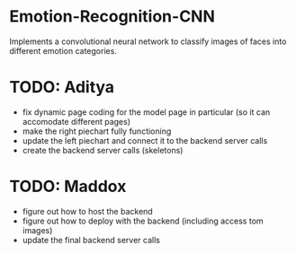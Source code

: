 # Emotion-Recognition-CNN
Implements a convolutional neural network to classify images of faces into different emotion categories. 


# TODO: Aditya
- fix dynamic page coding for the model page in particular (so it can accomodate different pages)
- make the right piechart fully functioning
- update the left piechart and connect it to the backend server calls
- create the backend server calls (skeletons)

# TODO: Maddox
- figure out how to host the backend 
- figure out how to deploy with the backend (including access tom images)
- update the final backend server calls